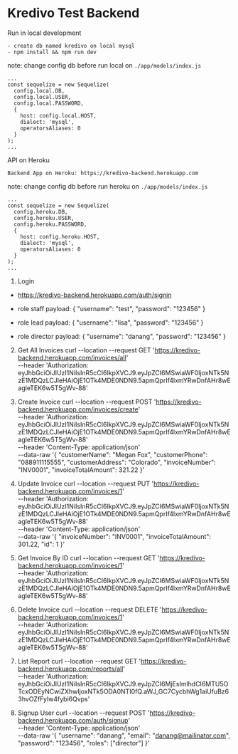 # Kredivo Test Backend

Run in local development
```
- create db named kredivo on local mysql
- npm install && npm run dev
```

note: change config db before run local on `./app/models/index.js` 
```
...
const sequelize = new Sequelize(
  config.local.DB,
  config.local.USER,
  config.local.PASSWORD,
  {
    host: config.local.HOST,
    dialect: 'mysql',
    operatorsAliases: 0
  }
);
...
```

API on Heroku

`Backend App on Heroku: https://kredivo-backend.herokuapp.com`

note: change config db before run heroku on `./app/models/index.js` 
```
...
const sequelize = new Sequelize(
  config.heroku.DB,
  config.heroku.USER,
  config.heroku.PASSWORD,
  {
    host: config.heroku.HOST,
    dialect: 'mysql',
    operatorsAliases: 0
  }
);
...

```
1. Login
- https://kredivo-backend.herokuapp.com/auth/signin

- role staff
payload: {
  "username": "test",
  "password": "123456"
}

- role lead
payload: {
  "username": "lisa",
  "password": "123456"
}

- role director
payload: {
  "username": "danang",
  "password": "123456"
}

2. Get All Invoices
curl --location --request GET 'https://kredivo-backend.herokuapp.com/invoices/all' \
--header 'Authorization: eyJhbGciOiJIUzI1NiIsInR5cCI6IkpXVCJ9.eyJpZCI6MSwiaWF0IjoxNTk5NzE1MDQzLCJleHAiOjE1OTk4MDE0NDN9.5apmQprIf4lxmYRwDnfAHr8wEagleTEK6w5T5gWv-88'

3. Create Invoice
curl --location --request POST 'https://kredivo-backend.herokuapp.com/invoices/create' \
--header 'Authorization: eyJhbGciOiJIUzI1NiIsInR5cCI6IkpXVCJ9.eyJpZCI6MSwiaWF0IjoxNTk5NzE1MDQzLCJleHAiOjE1OTk4MDE0NDN9.5apmQprIf4lxmYRwDnfAHr8wEagleTEK6w5T5gWv-88' \
--header 'Content-Type: application/json' \
--data-raw '{
    "customerName": "Megan Fox",
    "customerPhone": "088911115555",
    "customerAddress": "Colorado",
    "invoiceNumber": "INV0001",
    "invoiceTotalAmount": 321.22
}'

4. Update Invoice
curl --location --request PUT 'https://kredivo-backend.herokuapp.com/invoices/1' \
--header 'Authorization: eyJhbGciOiJIUzI1NiIsInR5cCI6IkpXVCJ9.eyJpZCI6MSwiaWF0IjoxNTk5NzE1MDQzLCJleHAiOjE1OTk4MDE0NDN9.5apmQprIf4lxmYRwDnfAHr8wEagleTEK6w5T5gWv-88' \
--header 'Content-Type: application/json' \
--data-raw '{
    "invoiceNumber": "INV0001",
    "invoiceTotalAmount": 301.22,
    "id": 1
}'

5. Get Invoice By ID
curl --location --request GET 'https://kredivo-backend.herokuapp.com/invoices/1' \
--header 'Authorization: eyJhbGciOiJIUzI1NiIsInR5cCI6IkpXVCJ9.eyJpZCI6MSwiaWF0IjoxNTk5NzE1MDQzLCJleHAiOjE1OTk4MDE0NDN9.5apmQprIf4lxmYRwDnfAHr8wEagleTEK6w5T5gWv-88'

6. Delete Invoice
curl --location --request DELETE 'https://kredivo-backend.herokuapp.com/invoices/1' \
--header 'Authorization: eyJhbGciOiJIUzI1NiIsInR5cCI6IkpXVCJ9.eyJpZCI6MSwiaWF0IjoxNTk5NzE1MDQzLCJleHAiOjE1OTk4MDE0NDN9.5apmQprIf4lxmYRwDnfAHr8wEagleTEK6w5T5gWv-88'

7. List Report
curl --location --request GET 'https://kredivo-backend.herokuapp.com/reports/all' \
--header 'Authorization: eyJhbGciOiJIUzI1NiIsInR5cCI6IkpXVCJ9.eyJpZCI6MjEsImlhdCI6MTU5OTcxODEyNCwiZXhwIjoxNTk5ODA0NTI0fQ.aWJ_GC7CycbhWg1aiUfuBz63hvOZfFylw4fybi6Qvps'

8. Signup User
curl --location --request POST 'https://kredivo-backend.herokuapp.com/auth/signup' \
--header 'Content-Type: application/json' \
--data-raw '{
    "username": "danang",
    "email": "danang@mailinator.com",
    "password": "123456",
    "roles": ["director"]
}' 

```

